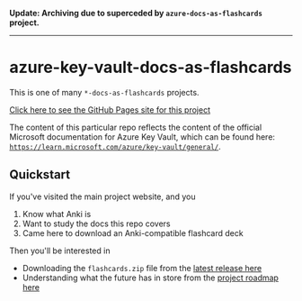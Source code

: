**Update: Archiving due to superceded by `azure-docs-as-flashcards` project.**

---

# azure-key-vault-docs-as-flashcards

This is one of many `*-docs-as-flashcards` projects.

[Click here to see the GitHub Pages site for this project](https://asa55.github.io/docs-as-flashcards/)

The content of this particular repo reflects the content of the official Microsoft documentation for Azure Key Vault, which can be found here: [`https://learn.microsoft.com/azure/key-vault/general/`](https://learn.microsoft.com/azure/key-vault/general/).

## Quickstart

If you've visited the main project website, and you

1. Know what Anki is
2. Want to study the docs this repo covers
3. Came here to download an Anki-compatible flashcard deck

Then you'll be interested in 

- Downloading the `flashcards.zip` file from the [latest release here](https://github.com/asa55/azure-key-vault-docs-as-flashcards/releases/)
- Understanding what the future has in store from the [project roadmap here](https://github.com/users/asa55/projects/11)
